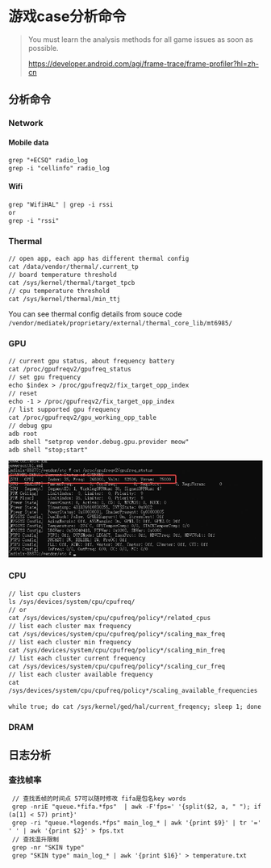# 游戏case分析命令
> You must learn the analysis methods for all game issues as soon as possible.
>
> https://developer.android.com/agi/frame-trace/frame-profiler?hl=zh-cn

## 分析命令

### Network

#### Mobile data

```shell
grep "+ECSQ" radio_log
grep -i "cellinfo" radio_log
```

#### Wifi

```shell
grep "WifiHAL" | grep -i rssi
or
grep -i "rssi"
```

### Thermal

```shell
// open app, each app has different thermal config
cat /data/vendor/thermal/.current_tp
// board temperature threshold
cat /sys/kernel/thermal/target_tpcb
// cpu temperature threshold
cat /sys/kernel/thermal/min_ttj
```

You can see thermal config details from souce code `/vendor/mediatek/proprietary/external/thermal_core_lib/mt6985/`

### GPU

```shell
// current gpu status, about frequency battery
cat /proc/gpufreqv2/gpufreq_status
// set gpu frequency 
echo $index > /proc/gpufreqv2/fix_target_opp_index
// reset
echo -1 > /proc/gpufreqv2/fix_target_opp_index
// list supported gpu frequency
cat /proc/gpufreqv2/gpu_working_opp_table
// debug gpu
adb root
adb shell "setprop vendor.debug.gpu.provider meow"
adb shell "stop;start"
```

![](images/img_v3_02k4_0258fd54-0660-4d5b-8200-550ff1c89d7g.jpg)


### CPU

```shell
// list cpu clusters
ls /sys/devices/system/cpu/cpufreq/
// or
cat /sys/devices/system/cpu/cpufreq/policy*/related_cpus
// list each cluster max frequency
cat /sys/devices/system/cpu/cpufreq/policy*/scaling_max_freq
// list each cluster min frequency
cat /sys/devices/system/cpu/cpufreq/policy*/scaling_min_freq
// list each cluster current frequency
cat /sys/devices/system/cpu/cpufreq/policy*/scaling_cur_freq
// list each cluster available frequency
cat /sys/devices/system/cpu/cpufreq/policy*/scaling_available_frequencies

while true; do cat /sys/kernel/ged/hal/current_freqency; sleep 1; done
```


### DRAM








## 日志分析

### 查找帧率

```shell
 // 查找丢帧的时间点 57可以随时修改 fifa是包名key words
 grep -nriE "queue.*fifa.*fps"  | awk -F'fps=' '{split($2, a, " "); if (a[1] < 57) print}'
 grep -ri "queue.*legends.*fps" main_log_* | awk '{print $9}' | tr '=' ' ' | awk '{print $2}' > fps.txt
 // 查找温升限制
 grep -nr "SKIN type"
 grep "SKIN type" main_log_* | awk '{print $16}' > temperature.txt
```
